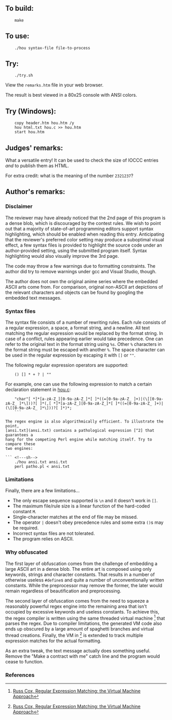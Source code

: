 ## To build:

``` <!---sh-->
    make
```


## To use:

``` <!---sh-->
    ./hou syntax-file file-to-process
```


## Try:

``` <!---sh-->
    ./try.sh
```

View the `remarks.htm` file in your web browser.

The result is best viewed in a 80x25 console with ANSI colors.


## Try (Windows):

```
    copy header.htm hou.htm /y
    hou html.txt hou.c >> hou.htm
    start hou.htm
```


## Judges' remarks:

What a versatile entry! It can be used to check the size of IOCCC entries *and*
to publish them as HTML.

For extra credit: what is the meaning of the number `2321237`?


## Author's remarks:

### Disclaimer

The reviewer may have already noticed that the 2nd page of this program is a
dense blob, which is discouraged by the contest rules. We wish to point out that
a majority of state-of-art programming editors support syntax highlighting,
which should be enabled when reading this entry. Anticipating that the
reviewer's preferred color setting may produce a suboptimal visual effect, a few
syntax files is provided to highlight the source code under an author-provided
setting, using the submitted program itself. Syntax highlighting would also
visually improve the 3rd page.

The code may throw a few warnings due to formatting constraints. The author did
try to remove warnings under gcc and Visual Studio, though.

The author does not own the original anime series where the embedded ASCII arts
come from. For comparison, original non-ASCII art depictions of the relevant
characters and objects can be found by googling the embedded text messages.


### Syntax files

The syntax file consists of a number of rewriting rules. Each rule consists of a
regular expression, a space, a format string, and a newline. All text matching
the regular expression would be replaced by the format string. In case of a
conflict, rules appearing earlier would take precedence. One can refer to the
original text in the format string using `%s`. Other `%` characters in the
format string must be escaped with another `%`. The space character can be used
in the regular expression by escaping it with `[]` or `""`.

The following regular expression operators are supported:

```
    () [] * + ? | ""
```

For example, one can use the following expression to match a certain declaration
statement in [hou.c](%%REPO_URL%%/2012/hou/hou.c):

``` <!---re-->
	"char"[ *]*[a-zA-Z_][0-9a-zA-Z_]*[ ]*((=[0-9a-zA-Z_ ]+)|(\[[0-9a-zA-Z_ ]*\]))?[ ]*(,[ *]*[a-zA-Z_][0-9a-zA-Z_]*[ ]*((=[0-9a-zA-Z_ ]+)|(\[[0-9a-zA-Z_ ]*\]))?[ ]*)*;
    ```

The regex engine is also algorithmically efficient. To illustrate the point,
[ansi.txt](ansi.txt) contains a pathological expression [^2] that guarantees a
hang for the competing Perl engine while matching itself. Try to compare these
two engines:

``` <!---sh-->
    ./hou ansi.txt ansi.txt
    perl patho.pl < ansi.txt
```


### Limitations

Finally, there are a few limitations...

- The only escape sequence supported is `\n` and it doesn't work in `[]`.
- The maximum file/rule size is a linear function of the hard-coded constant `M`.
- Single-character matches at the end of file may be missed.
- The operator `|` doesn't obey precedence rules and some extra `()`s may be required.
- Incorrect syntax files are not tolerated.
- The program relies on ASCII.


### Why obfuscated

The first layer of obfuscation comes from the challenge of embedding a large
ASCII art in a dense blob. The entire art is composed using only keywords,
strings and character constants. That results in a number of otherwise useless
`#define`s and quite a number of unconventionally written constants. While the
preprocessor may remove the former, the later would remain regardless of
beautification and preprocessing.

The second layer of obfuscation comes from the need to squeeze a reasonably
powerful regex engine into the remaining area that isn't occupied by excessive
keywords and useless constants. To achieve this, the regex compiler is written
using the same threaded virtual machine [^1] that parses the regex. Due to
compiler limitations, the generated VM code also ends up obscured by a large
amount of spaghetti branches and virtual thread creations. Finally, the VM in
[^1] is extended to track multiple expression matches for the actual formatting.

As an extra tweak, the text message actually does something useful. Remove the
"Make a contract with me" catch line and the program would cease to function.


### References

[^1]: [Russ Cox, Regular Expression Matching: the Virtual Machine Approach](http://swtch.com/~rsc/regexp/regexp2.html)

[^2]: [Regular Expression Matching Can Be Simple And Fast &#x28;but is slow in Java, Perl, PHP, Python, Ruby, ...&#x29;](http://swtch.com/~rsc/regexp/regexp1.html)


<!--

    Copyright © 1984-2024 by Landon Curt Noll. All Rights Reserved.

    You are free to share and adapt this file under the terms of this license:

	Creative Commons Attribution-ShareAlike 4.0 International (CC BY-SA 4.0)

    For more information, see:

	https://creativecommons.org/licenses/by-sa/4.0/

-->
